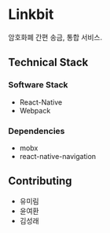 
# Linkbit
암호화폐 간편 송금, 통합 서비스.

## Technical Stack
### Software Stack
- React-Native
- Webpack
### Dependencies
- mobx
- react-native-navigation
 
 ## Contributing
- 유미림
- 윤여환
- 김성래
